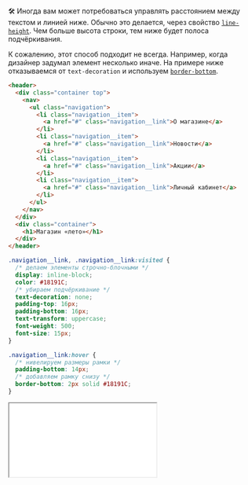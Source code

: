 🛠 Иногда вам может потребоваться управлять расстоянием между текстом и линией ниже. Обычно это делается, через свойство [`line-height`](/css/line-height). Чем больше высота строки, тем ниже будет полоса подчёркивания.

К сожалению, этот способ подходит не всегда. Например, когда дизайнер задумал элемент несколько иначе. На примере ниже отказываемся от `text-decoration` и используем [`border-bottom`](/css/border).

```html
<header>
  <div class="container top">
    <nav>
      <ul class="navigation">
        <li class="navigation__item">
          <a href="#" class="navigation__link">О магазине</a>
        </li>
        <li class="navigation__item">
          <a href="#" class="navigation__link">Новости</a>
        </li>
        <li class="navigation__item">
          <a href="#" class="navigation__link">Акции</a>
        </li>
        <li class="navigation__item">
          <a href="#" class="navigation__link">Личный кабинет</a>
        </li>
      </ul>
    </nav>
  </div>
  <div class="container">
    <h1>Магазин «лето»</h1>
  </div>
</header>
```

```css
.navigation__link, .navigation__link:visited {
  /* делаем элементы строчно-блочными */
  display: inline-block;
  color: #18191C;
  /* убираем подчёркивание */
  text-decoration: none;
  padding-top: 16px;
  padding-bottom: 16px;
  text-transform: uppercase;
  font-weight: 500;
  font-size: 15px;
}

.navigation__link:hover {
  /* нивелируем размеры рамки */
  padding-bottom: 14px;
  /* добавляем рамку снизу */
  border-bottom: 2px solid #18191C;
}
```

<iframe title="Рамка вместо подчёркивания — text-decoration — Дока" src="../demos/header/" height="150" sandbox></iframe>
